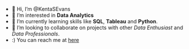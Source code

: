 - 👋 Hi, I’m @KentaSEvans
- 👀 I’m interested in **Data Analytics**
- 🌱 I’m currently learning skills like **SQL**, **Tableau** and **Python**.
- 💞️ I’m looking to collaborate on projects with other _Data Enthusiast_ and _Data Professionals_.
- :) You can reach me at [here](kentasevans@gmail.com)

<!---
KentaSEvans/KentaSEvans is a ✨ special ✨ repository because its `README.md` (this file) appears on your GitHub profile.
You can click the Preview link to take a look at your changes.
--->

